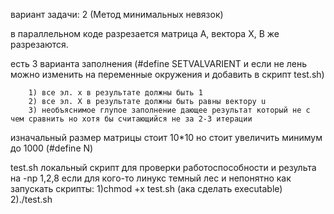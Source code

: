 вариант задачи: 2 (Метод минимальных невязок)

в параллельном коде разрезается матрица А, вектора Х, B же разрезаются.

есть 3 варианта заполнения (#define SETVALVARIENT и если не лень можно изменить на переменные окружения и добавить в скрипт test.sh)

        1) все эл. х в результате должны быть 1
        2) все эл. Х в результате должны быть равны вектору u
        3) необъяснимое глупое заполнение дающее результат который не с чем сравнить но хотя бы считающийся не за 2-3 итерации

изначальный размер матрицы стоит 10*10 но стоит увеличить минимум до 1000 (#define N)

test.sh локальный скрипт для проверки работоспособности и результа на -np 1,2,8
        если для кого-то линукс темный лес и непонятно как запускать скрипты:
        1)chmod +x test.sh (ака сделать executable)
        2)./test.sh
